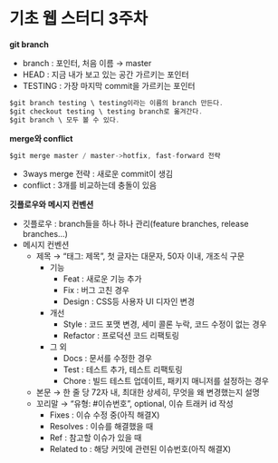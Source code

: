 # 기초 웹 스터디 3주차

**git branch**

- branch : 포인터, 처음 이름 → master
- HEAD : 지금 내가 보고 있는 공간 가르키는 포인터
- TESTING : 가장 마지막 commit을 가르키는 포인터

```c
$git branch testing \ testing이라는 이름의 branch 만든다.
$git checkout testing \ testing branch로 옮겨간다.
$git branch \ 모두 볼 수 있다.
```

**merge와 conflict**

```c
$git merge master / master->hotfix, fast-forward 전략
```

- 3ways merge 전략 : 새로운 commit이 생김
- conflict : 3개를 비교하는데 충돌이 있음

**깃플로우와 메시지 컨벤션**

- 깃플로우 : branch들을 하나 하나 관리(feature branches, release branches…)
- 메시지 컨벤션
    - 제목 → “태그: 제목”, 첫 글자는 대문자, 50자 이내, 개조식 구문
        - 기능
            - Feat : 새로운 기능 추가
            - Fix : 버그 고친 경우
            - Design : CSS등 사용자 UI 디자인 변경
        - 개선
            - Style : 코드 포맷 변경, 세미 콜론 누락, 코드 수정이 없는 경우
            - Refactor : 프로덕션 코드 리팩토링
        - 그 외
            - Docs : 문서를 수정한 경우
            - Test : 테스트 추가, 테스트 리팩토링
            - Chore : 빌드 테스트 업데이트, 패키지 매니저를 설정하는 경우
    - 본문 → 한 줄 당 72자 내, 최대한 상세히, 무엇을 왜 변경했는지 설명
    - 꼬리말 → “유형: #이슈번호”, optional, 이슈 트래커 id 작성
        - Fixes : 이슈 수정 중(아직 해결X)
        - Resolves : 이슈를 해결했을 때
        - Ref : 참고할 이슈가 있을 때
        - Related to : 해당 커밋에 관련된 이슈번호(아직 해결X)